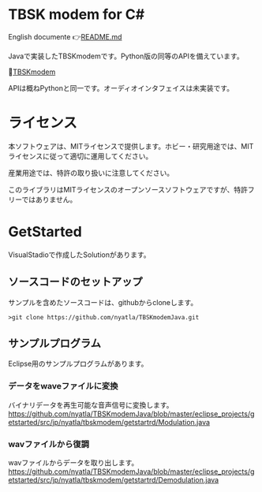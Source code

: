 # TBSK modem for C#


English documente 👉[README.md](README.md)


Javaで実装したTBSKmodemです。Python版の同等のAPIを備えています。

🐓[TBSKmodem](https://github.com/nyatla/TBSKmodem)

APIは概ねPythonと同一です。オーディオインタフェイスは未実装です。



# ライセンス

本ソフトウェアは、MITライセンスで提供します。ホビー・研究用途では、MITライセンスに従って適切に運用してください。

産業用途では、特許の取り扱いに注意してください。

このライブラリはMITライセンスのオープンソースソフトウェアですが、特許フリーではありません。



# GetStarted

VisualStadioで作成したSolutionがあります。

## ソースコードのセットアップ
サンプルを含めたソースコードは、githubからcloneします。

```
>git clone https://github.com/nyatla/TBSKmodemJava.git
```


## サンプルプログラム

Eclipse用のサンプルプログラムがあります。

### データをwaveファイルに変換
バイナリデータを再生可能な音声信号に変換します。
https://github.com/nyatla/TBSKmodemJava/blob/master/eclipse_projects/getstarted/src/jp/nyatla/tbskmodem/getstartrd/Modulation.java

### wavファイルから復調
wavファイルからデータを取り出します。
https://github.com/nyatla/TBSKmodemJava/blob/master/eclipse_projects/getstarted/src/jp/nyatla/tbskmodem/getstartrd/Demodulation.java

